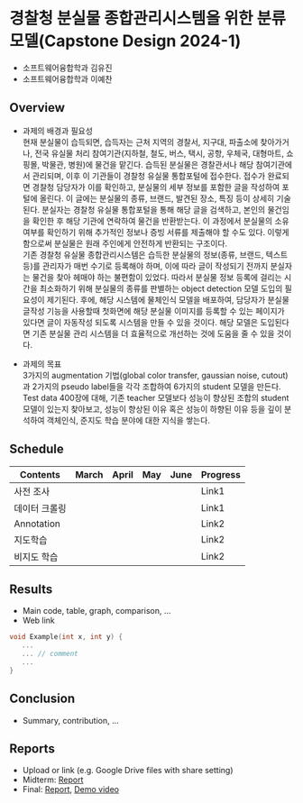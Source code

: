 # 경찰청 분실물 종합관리시스템을 위한 분류 모델(Capstone Design 2024-1)
* 소프트웨어융합학과 김유진
* 소프트웨어융합학과 이예찬

## Overview
* 과제의 배경과 필요성<br>
 현재 분실물이 습득되면, 습득자는 근처 지역의 경찰서, 지구대, 파출소에 찾아가거나, 전국 유실물 처리 참여기관(지하철, 철도, 버스, 택시, 공항, 우체국, 대형마트, 쇼핑몰, 박물관, 병원)에 물건을 맡긴다. 습득된 분실물은 경찰관서나 해당 참여기관에서 관리되며, 이후 이 기관들이 경찰청 유실물 통합포털에 접수한다. 접수가 완료되면 경찰청 담당자가 이를 확인하고, 분실물의 세부 정보를 포함한 글을 작성하여 포털에 올린다. 이 글에는 분실물의 종류, 브랜드, 발견된 장소, 특징 등이 상세히 기술된다. 분실자는 경찰청 유실물 통합포털을 통해 해당 글을 검색하고, 본인의 물건임을 확인한 후 해당 기관에 연락하여 물건을 반환받는다. 이 과정에서 분실물의 소유 여부를 확인하기 위해 추가적인 정보나 증빙 서류를 제출해야 할 수도 있다. 이렇게 함으로써 분실물은 원래 주인에게 안전하게 반환되는 구조이다.<br>
  기존 경찰청 유실물 종합관리시스템은 습득한 분실물의 정보(종류, 브랜드, 텍스트 등)를 관리자가 매번 수기로 등록해야 하며, 이에 따라 글이 작성되기 전까지 분실자는 물건을 찾아 헤매야 하는 불편함이 있었다. 따라서 분실물 정보 등록에 걸리는 시간을 최소화하기 위해 분실물의 종류를 판별하는 object detection 모델 도입의 필요성이 제기된다. 후에, 해당 시스템에 물체인식 모델을 배포하여, 담당자가 분실물 글작성 기능을 사용할때 첫화면에 해당 분실물 이미지를 등록할 수 있는 페이지가 있다면 글이 자동작성 되도록 시스템을 만들 수 있을 것이다. 해당 모델은 도입된다면 기존 분실물 관리 시스템을 더 효율적으로 개선하는 것에 도움을 줄 수 있을 것이다.<Br>

* 과제의 목표<br>
  3가지의 augmentation 기법(global color transfer, gaussian noise, cutout)과 2가지의 pseudo label들을 각각 조합하여 6가지의 student 모델을 만든다. Test data 400장에 대해, 기존 teacher 모델보다 성능이 향상된 조합의 student 모델이 있는지 찾아보고, 성능이 향상된 이유 혹은 성능이 하향된 이유 등을 깊이 분석하여 객체인식, 준지도 학습 분야에 대한 지식을 쌓는다. <br>
  


## Schedule
| Contents | March | April |  May  | June  |   Progress   |
|----------|-------|-------|-------|-------|--------------|
|  사전 조사 |       |       |       |       |     Link1    |
|  데이터 크롤링 |       |       |       |       |     Link1    |
|  Annotation |       |       |       |       |     Link2    |
|  지도학습 |       |       |       |       |     Link2    |
|  비지도 학습 |       |       |       |       |     Link2    |

## Results
* Main code, table, graph, comparison, ...
* Web link

``` C++
void Example(int x, int y) {
   ...  
   ... // comment
   ...
}
```

## Conclusion
* Summary, contribution, ...

## Reports
* Upload or link (e.g. Google Drive files with share setting)
* Midterm: [Report](Reports/Midterm.pdf)
* Final: [Report](Reports/Final.pdf), [Demo video](Reports/Demo.mp4)

